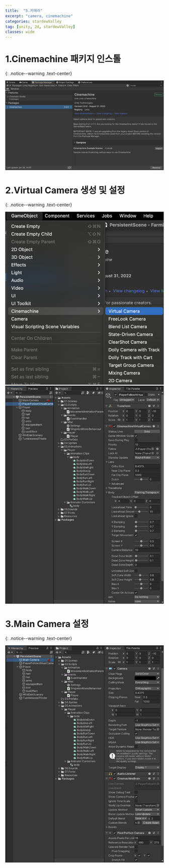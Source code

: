 ```yaml
---
title:  "5.카메라"
excerpt: "camera, cinemachine"
categories: stardewValley
tag: [unity, 2d, stardewValley]
classes: wide
---
```


# 1.Cinemachine 패키지 인스톨
{: .notice--warning .text-center}

<img src="/img/unity2d/stardewValley/2023-02-06-cinemachine-install.png"/>

# 2.Virtual Camera 생성 및 설정
{: .notice--warning .text-center}

<img src="/img/unity2d/stardewValley/2023-02-06-create-cinemachine-virtual-camera.png"/>

<img src="/img/unity2d/stardewValley/2023-02-06-cinemacnine-virtual-camera.png"/>

# 3.Main Camera 설정
{: .notice--warning .text-center}

<img src="/img/unity2d/stardewValley/2023-02-06-main-camera.png"/>
